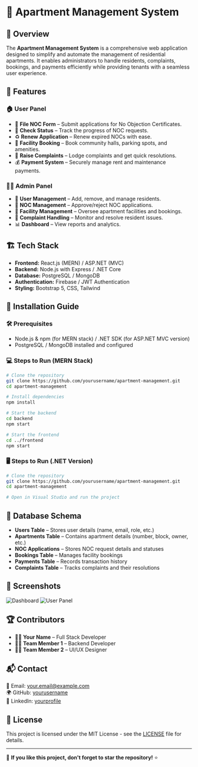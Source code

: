 # 🏢 Apartment Management System

## 📌 Overview
The **Apartment Management System** is a comprehensive web application designed to simplify and automate the management of residential apartments. It enables administrators to handle residents, complaints, bookings, and payments efficiently while providing tenants with a seamless user experience.

## 🚀 Features
### 🏠 User Panel
- 📄 **File NOC Form** – Submit applications for No Objection Certificates.
- 🔎 **Check Status** – Track the progress of NOC requests.
- ♻️ **Renew Application** – Renew expired NOCs with ease.
- 🛒 **Facility Booking** – Book community halls, parking spots, and amenities.
- 📢 **Raise Complaints** – Lodge complaints and get quick resolutions.
- 💰 **Payment System** – Securely manage rent and maintenance payments.

### 👨‍💼 Admin Panel
- 👥 **User Management** – Add, remove, and manage residents.
- 📂 **NOC Management** – Approve/reject NOC applications.
- 🏢 **Facility Management** – Oversee apartment facilities and bookings.
- 🚨 **Complaint Handling** – Monitor and resolve resident issues.
- 📊 **Dashboard** – View reports and analytics.

## 🏗️ Tech Stack
- **Frontend:** React.js (MERN) / ASP.NET (MVC)
- **Backend:** Node.js with Express / .NET Core
- **Database:** PostgreSQL / MongoDB
- **Authentication:** Firebase / JWT Authentication
- **Styling:** Bootstrap 5, CSS, Tailwind

## 🔧 Installation Guide
### 🛠 Prerequisites
- Node.js & npm (for MERN stack) / .NET SDK (for ASP.NET MVC version)
- PostgreSQL / MongoDB installed and configured

### 💻 Steps to Run (MERN Stack)
```sh
# Clone the repository
git clone https://github.com/yourusername/apartment-management.git
cd apartment-management

# Install dependencies
npm install

# Start the backend
cd backend
npm start

# Start the frontend
cd ../frontend
npm start
```

### 🖥️ Steps to Run (.NET Version)
```sh
# Clone the repository
git clone https://github.com/yourusername/apartment-management.git
cd apartment-management

# Open in Visual Studio and run the project
```

## 📜 Database Schema
- **Users Table** – Stores user details (name, email, role, etc.)
- **Apartments Table** – Contains apartment details (number, block, owner, etc.)
- **NOC Applications** – Stores NOC request details and statuses
- **Bookings Table** – Manages facility bookings
- **Payments Table** – Records transaction history
- **Complaints Table** – Tracks complaints and their resolutions

## 📸 Screenshots
![Dashboard](https://your-image-link.com)
![User Panel](https://your-image-link.com)

## 🏆 Contributors
- 👨‍💻 **Your Name** – Full Stack Developer
- 👨‍💻 **Team Member 1** – Backend Developer
- 👩‍💻 **Team Member 2** – UI/UX Designer

## 📬 Contact
📧 Email: your.email@example.com  
🌍 GitHub: [yourusername](https://github.com/yourusername)  
🔗 LinkedIn: [yourprofile](https://linkedin.com/in/yourprofile)

## 📜 License
This project is licensed under the MIT License - see the [LICENSE](LICENSE) file for details.

---

🌟 **If you like this project, don't forget to star the repository!** ⭐

